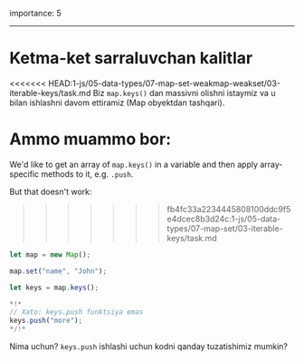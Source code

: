 importance: 5

---

# Ketma-ket sarraluvchan kalitlar

<<<<<<< HEAD:1-js/05-data-types/07-map-set-weakmap-weakset/03-iterable-keys/task.md
Biz `map.keys()` dan massivni olishni istaymiz va u bilan ishlashni davom ettiramiz (Map obyektdan tashqari).

Ammo muammo bor:
=======
We'd like to get an array of `map.keys()` in a variable and then apply array-specific methods to it, e.g. `.push`.

But that doesn't work:
>>>>>>> fb4fc33a2234445808100ddc9f5e4dcec8b3d24c:1-js/05-data-types/07-map-set/03-iterable-keys/task.md

```js run
let map = new Map();

map.set("name", "John");

let keys = map.keys();

*!*
// Xato: keys.push funktsiya emas
keys.push("more");
*/!*
```

Nima uchun? `keys.push` ishlashi uchun kodni qanday tuzatishimiz mumkin?
